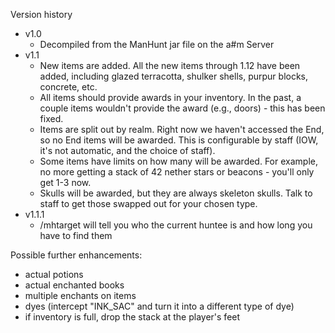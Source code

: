 Version history
* v1.0
    * Decompiled from the ManHunt jar file on the a#m Server
* v1.1
    * New items are added. All the new items through 1.12 have been added, including glazed terracotta, shulker shells, purpur blocks, concrete, etc.
    * All items should provide awards in your inventory. In the past, a couple items wouldn't provide the award (e.g., doors) - this has been fixed.
    * Items are split out by realm. Right now we haven't accessed the End, so no End items will be awarded. This is configurable by staff (IOW, it's not automatic, and the choice of staff).
    * Some items have limits on how many will be awarded. For example, no more getting a stack of 42 nether stars or beacons - you'll only get 1-3 now.
    * Skulls will be awarded, but they are always skeleton skulls. Talk to staff to get those swapped out for your chosen type.
* v1.1.1
    * /mhtarget will tell you who the current huntee is and how long you have to find them

Possible further enhancements:
* actual potions
* actual enchanted books
* multiple enchants on items
* dyes (intercept "INK_SAC" and turn it  into a different type of dye)
* if inventory is full, drop the stack at the player's feet
